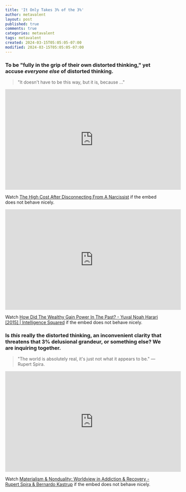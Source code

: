 ```yaml
---
title: 'It Only Takes 3% of the 3%'
author: metavalent
layout: post
published: true
comments: true
categories: metavalent
tags: metavalent
created: 2024-03-15T05:05:05-07:00
modified: 2024-03-15T05:05:05-07:00
---
```


<!-- Maybe help them all find each other and then keep them quarantined from the rest of us on the most remote island in the world, so when we cut the cords, they can never dehumanize anyone but themselves, ever again. JK/NJk -->

### To be "fully in the grip of their own distorted thinking," yet accuse *everyone else* of distorted thinking.

> "It doesn't have to be this way, but it is, because ..."

<!-- YouTube Player -->
<iframe id="ytplayer" type="text/html" class="center" loading="lazy loading="lazy" width="560" height="320" src="https://www.youtube.com/embed/Q4vE-Va4Yrk" frameborder="0"></iframe>

Watch [The High Cost After Disconnecting From A Narcissist](https://youtu.be/Q4vE-Va4Yrk) if the embed does not behave nicely.

<!-- YouTube Player -->
<iframe id="ytplayer" type="text/html" class="center" loading="lazy loading="lazy" width="560" height="320" src="https://www.youtube.com/embed/TYAKHLrr51w" frameborder="0"></iframe>

Watch [How Did The Wealthy Gain Power In The Past? - Yuval Noah Harari \[2015\] \| Intelligence Squared](https://youtu.be/TYAKHLrr51w) if the embed does not behave nicely.

### Is *this* really the distorted thinking, an inconvenient clarity that threatens that 3% delusional grandeur, or something else? We are inquiring together.

> "The world is absolutely real, it's just not what it appears to be." &mdash; Rupert Spira.

<!-- YouTube Player -->
<iframe id="ytplayer" type="text/html" class="center" loading="lazy loading="lazy" width="560" height="320" src="https://www.youtube.com/embed/XQSpnQQwdgQ" frameborder="0"></iframe>

Watch [Materialism & Nonduality\: Worldview in Addiction & Recovery - Rupert Spira & Bernardo Kastrup](https://youtu.be/XQSpnQQwdgQ) if the embed does not behave nicely.

